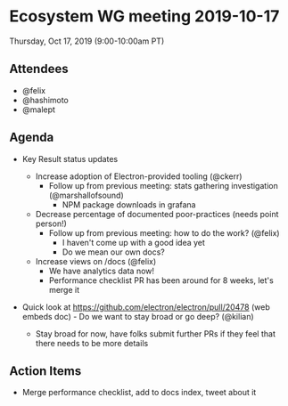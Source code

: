 # Ecosystem WG meeting 2019-10-17

Thursday, Oct 17, 2019 (9:00-10:00am PT)

## Attendees

* @felix
* @hashimoto
* @malept

## Agenda

* Key Result status updates
  * Increase adoption of Electron-provided tooling (@ckerr)
    * Follow up from previous meeting: stats gathering investigation (@marshallofsound)
      * NPM package downloads in grafana
  * Decrease percentage of documented poor-practices (needs point person!)
    * Follow up from previous meeting: how to do the work? (@felix)
        * I haven't come up with a good idea yet
        * Do we mean our own docs?
  * Increase views on /docs (@felix)
      * We have analytics data now!
      * Performance checklist PR has been around for 8 weeks, let's merge it

* Quick look at https://github.com/electron/electron/pull/20478 (web embeds doc) - Do we want to stay broad or go deep? (@kilian)
  * Stay broad for now, have folks submit further PRs if they feel that there needs to be more details

## Action Items

* Merge performance checklist, add to docs index, tweet about it

